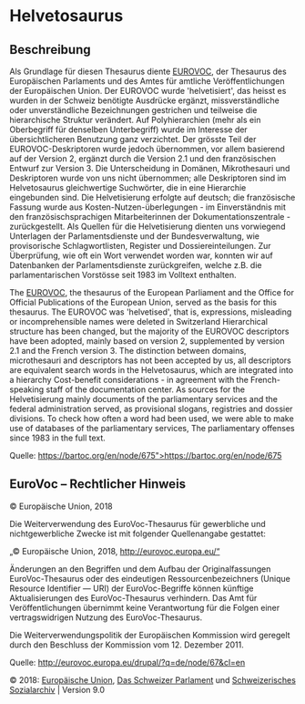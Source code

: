 # Helvetosaurus

## Beschreibung

Als Grundlage für diesen Thesaurus diente <a href="https://eurovoc.europa.eu">EUROVOC</a>, der Thesaurus des 
Europäischen Parlaments und des Amtes für amtliche Veröffentlichungen der Europäischen Union. Der EUROVOC wurde 
'helvetisiert', das heisst es wurden in der Schweiz benötigte Ausdrücke ergänzt, missverständliche oder unverständliche 
Bezeichnungen gestrichen und teilweise die hierarchische Struktur verändert. Auf Polyhierarchien (mehr als ein 
Oberbegriff für denselben Unterbegriff) wurde im Interesse der übersichtlicheren Benutzung ganz verzichtet. Der grösste 
Teil der EUROVOC-Deskriptoren wurde jedoch übernommen, vor allem basierend auf der Version 2, ergänzt durch die Version 
2.1 und den französischen Entwurf zur Version 3. Die Unterscheidung in Domänen, Mikrothesauri und Deskriptoren wurde 
von uns nicht übernommen; alle Deskriptoren sind im Helvetosaurus gleichwertige Suchwörter, die in eine Hierarchie 
eingebunden sind. Die Helvetisierung erfolgte auf deutsch; die französische Fassung wurde aus Kosten-Nutzen-überlegungen - 
im Einverständnis mit den französischsprachigen Mitarbeiterinnen der Dokumentationszentrale - zurückgestellt. Als 
Quellen für die Helvetisierung dienten uns vorwiegend Unterlagen der Parlamentsdienste und der Bundesverwaltung, wie 
provisorische Schlagwortlisten, Register und Dossiereinteilungen. Zur Überprüfung, wie oft ein Wort verwendet worden 
war, konnten wir auf Datenbanken der Parlamentsdienste zurückgreifen, welche z.B. die parlamentarischen Vorstösse seit 
1983 im Volltext enthalten.

The <a href="https://eurovoc.europa.eu">EUROVOC</a>, the thesaurus of the European Parliament and the Office for 
Official Publications of the European Union, served as the basis for this thesaurus. The EUROVOC was 'helvetised', that 
is, expressions, misleading or incomprehensible names were deleted in Switzerland Hierarchical structure has been 
changed, but the majority of the EUROVOC descriptors have been adopted, mainly based on version 2, supplemented by 
version 2.1 and the French version 3. The distinction between domains, microthesauri and descriptors has not been 
accepted by us, all descriptors are equivalent search words in the Helvetosaurus, which are integrated into a hierarchy 
Cost-benefit considerations - in agreement with the French-speaking staff of the documentation center. As sources for 
the Helvetisierung mainly documents of the parliamentary services and the federal administration served, as provisional 
slogans, registries and dossier divisions. To check how often a word had been used, we were able to make use of 
databases of the parliamentary services, The parliamentary offenses since 1983 in the full text.

Quelle: https://bartoc.org/en/node/675">https://bartoc.org/en/node/675

## EuroVoc – Rechtlicher Hinweis

© Europäische Union, 2018

Die Weiterverwendung des EuroVoc-Thesaurus für gewerbliche und nichtgewerbliche Zwecke ist mit folgender
Quellenangabe gestattet:

„© Europäische Union, 2018, http://eurovoc.europa.eu/“

Änderungen an den Begriffen und dem Aufbau der Originalfassungen EuroVoc-Thesaurus oder des eindeutigen
Ressourcenbezeichners (Unique Resource Identifier — URI) der EuroVoc-Begriffe können künftige Aktualisierungen
des EuroVoc-Thesaurus verhindern. Das Amt für Veröffentlichungen übernimmt keine Verantwortung für die Folgen
einer vertragswidrigen Nutzung des EuroVoc-Thesaurus.

Die Weiterverwendungspolitik der Europäischen Kommission wird geregelt durch den Beschluss der Kommission vom 12.
Dezember 2011.

Quelle: http://eurovoc.europa.eu/drupal/?q=de/node/67&cl=en

© 2018: <a href="http://eurovoc.europa.eu/">Europäische Union</a>, <a href="https://www.parlament.ch">Das Schweizer 
Parlament</a> und <a href="https://www.sozialarchiv.ch">Schweizerisches Sozialarchiv</a> | Version 9.0
